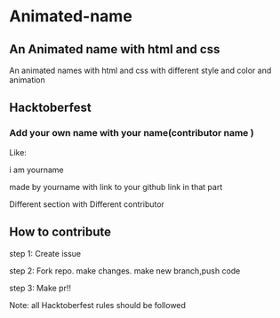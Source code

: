 # Animated-name

## An Animated name with html and css
An animated names with html and css with different style and color and animation 

##  Hacktoberfest
###  Add your own name with your name(contributor name )
Like:

i am yourname 

made by yourname with link to your github link in that part

Different section with Different contributor


## How to contribute 
step 1: Create issue

step 2: Fork repo. make changes. make new branch,push code 

step 3: Make pr!!

Note: all Hacktoberfest rules should be followed 
